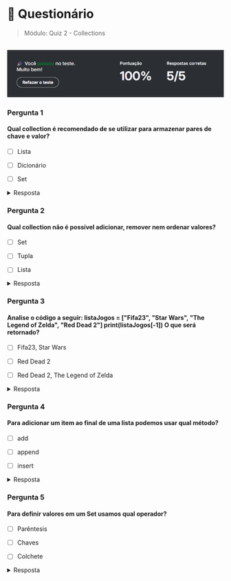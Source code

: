 # 📌 Questionário

> Módulo: Quiz 2 - Collections

<br>
<img src="./img/Quiz 2.png">

### Pergunta 1

#### Qual collection é recomendado de se utilizar para armazenar pares de chave e valor?

- [ ] Lista

- [ ] Dicionário

- [ ] Set

<details>
    <summary>Resposta</summary> 

    O tipo de dado recomendado para armazenar pares de chave e valor é o `Dicionário`. As demais alternativas estão erradas: `Lista` é uma coleção de valores ordenados, e `Set` é uma coleção de valores únicos.

</details>

### Pergunta 2

#### Qual collection não é possível adicionar, remover nem ordenar valores?

- [ ] Set

- [ ] Tupla

- [ ] Lista

<details>
    <summary>Resposta</summary>

    A collection que não é possível adicionar, remover nem ordenar valores é a `Tupla`. As demais alternativas estão erradas: `Set` é possível adicionar e remover valores, e `Lista` é possível adicionar, remover e ordenar valores.

</details>

### Pergunta 3

#### Analise o código a seguir: listaJogos = ["Fifa23", "Star Wars", "The Legend of Zelda", "Red Dead 2"] print(listaJogos[-1]) O que será retornado?

- [ ] Fifa23, Star Wars

- [ ] Red Dead 2

- [ ] Red Dead 2, The Legend of Zelda

<details>
    <summary>Resposta</summary>

    O código irá retornar `Red Dead 2`. A expressão `listaJogos[-1]` retorna o último elemento da lista.

</details>

### Pergunta 4

#### Para adicionar um item ao final de uma lista podemos usar qual método?

- [ ] add

- [ ] append

- [ ] insert

<details>
    <summary>Resposta</summary>

    Para adicionar um item ao final de uma lista, utilizamos o método `append`. As demais alternativas estão erradas: `add` não é um método de listas, e `insert` é utilizado para adicionar um item em uma posição específica da lista.

</details>

### Pergunta 5

#### Para definir valores em um Set usamos qual operador?

- [ ] Parêntesis

- [ ] Chaves

- [ ] Colchete

<details>
    <summary>Resposta</summary>

    Para definir valores em um Set, utilizamos o operador `Chaves`. As demais alternativas estão erradas: `Parêntesis` é utilizado para definir parâmetros de funções, e `Colchete` é utilizado para definir listas.

</details>
